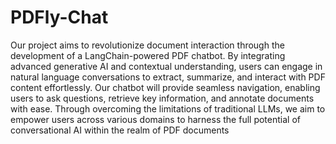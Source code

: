 # PDFly-Chat
Our project aims to revolutionize document interaction through the development
of a LangChain-powered PDF chatbot. By integrating advanced generative AI
and contextual understanding, users can engage in natural language conversations to extract, summarize, and interact with PDF content effortlessly. Our
chatbot will provide seamless navigation, enabling users to ask questions, retrieve key information, and annotate documents with ease. Through overcoming
the limitations of traditional LLMs, we aim to empower users across various
domains to harness the full potential of conversational AI within the realm of
PDF documents
